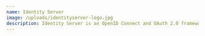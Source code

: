 ```yaml
---
name: Identity Server
image: /uploads/identityserver-logo.jpg
description: Identity Server is an OpenID Connect and OAuth 2.0 framework for ASP.NET.
---
```

